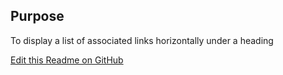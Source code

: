 ## Purpose
To display a list of associated links horizontally under a heading


[Edit this Readme on GitHub](https://github.com/wellcomecollection/wellcomecollection.org/edit/main/common/views/components/TagsGroup/README.md)
